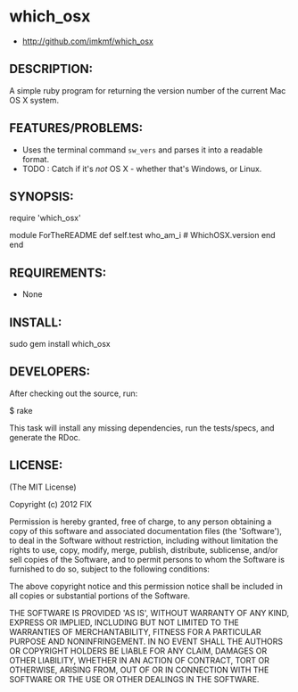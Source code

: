 # which_osx

* http://github.com/imkmf/which_osx

## DESCRIPTION:

A simple ruby program for returning the version number of the current Mac OS X system.

## FEATURES/PROBLEMS:

* Uses the terminal command `sw_vers` and parses it into a readable format.
* TODO : Catch if it's *not* OS X - whether that's Windows, or Linux.

## SYNOPSIS:

  require 'which_osx'

  module ForTheREADME
    def self.test
        who_am_i # WhichOSX.version
      end
  end

## REQUIREMENTS:

* None

## INSTALL:

  sudo gem install which_osx

## DEVELOPERS:

After checking out the source, run:

  $ rake

This task will install any missing dependencies, run the tests/specs,
and generate the RDoc.

## LICENSE:

(The MIT License)

Copyright (c) 2012 FIX

Permission is hereby granted, free of charge, to any person obtaining
a copy of this software and associated documentation files (the
'Software'), to deal in the Software without restriction, including
without limitation the rights to use, copy, modify, merge, publish,
distribute, sublicense, and/or sell copies of the Software, and to
permit persons to whom the Software is furnished to do so, subject to
the following conditions:

The above copyright notice and this permission notice shall be
included in all copies or substantial portions of the Software.

THE SOFTWARE IS PROVIDED 'AS IS', WITHOUT WARRANTY OF ANY KIND,
EXPRESS OR IMPLIED, INCLUDING BUT NOT LIMITED TO THE WARRANTIES OF
MERCHANTABILITY, FITNESS FOR A PARTICULAR PURPOSE AND NONINFRINGEMENT.
IN NO EVENT SHALL THE AUTHORS OR COPYRIGHT HOLDERS BE LIABLE FOR ANY
CLAIM, DAMAGES OR OTHER LIABILITY, WHETHER IN AN ACTION OF CONTRACT,
TORT OR OTHERWISE, ARISING FROM, OUT OF OR IN CONNECTION WITH THE
SOFTWARE OR THE USE OR OTHER DEALINGS IN THE SOFTWARE.